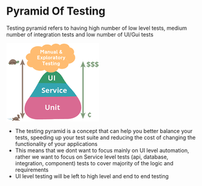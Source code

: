 # Pyramid Of Testing

Testing pyramid refers to having high number of low level tests, medium number of integration tests and low number of UI/Gui tests

![](../.gitbook/assets/image%20%2869%29.png)

* The testing pyramid is a concept that can help you better balance your tests, speeding up your test suite and reducing the cost of changing the functionality of your applications
* This means that we dont want to focus mainly on UI level automation, rather we want to focus on Service level tests \(api, database, integration, component\) tests to cover majority of the logic and requirements
* UI level testing will be left to high level and end to end testing


